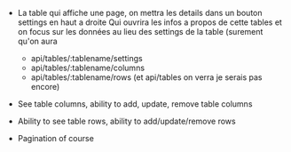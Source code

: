 - La table qui affiche une page, on mettra les details dans un bouton settings en haut a droite
  Qui ouvrira les infos a propos de cette tables et on focus sur les données au lieu des settings de la table
  (surement qu'on aura
  - api/tables/:tablename/settings
  - api/tables/:tablename/columns
  - api/tables/:tablename/rows
    (et api/tables on verra je serais pas encore)

- See table columns, ability to add, update, remove table columns
- Ability to see table rows, ability to add/update/remove rows
- Pagination of course
